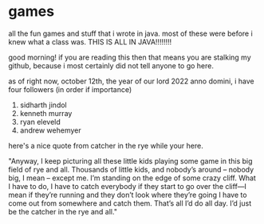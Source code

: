 # games
all the fun games and stuff that i wrote in java.  most of these were before i knew what a class was.
THIS IS ALL IN JAVA!!!!!!!!

good morning!  if you are reading this then that means you are stalking my github, because i most certainly did not tell anyone to go here. 

as of right now, october 12th, the year of our lord 2022 anno domini, i have four followers
(in order if importance)

1. sidharth jindol
2. kenneth murray
3. ryan eleveld
4. andrew wehemyer

here's a nice quote from catcher in the rye while your here.

"Anyway, I keep picturing all these little kids playing some game in this big field of rye and all. Thousands of little kids, and nobody’s around – nobody big, I mean – except me. I’m standing on the edge of some crazy cliff. What I have to do, I have to catch everybody if they start to go over the cliff—I mean if they’re running and they don’t look where they’re going I have to come out from somewhere and catch them. That’s all I’d do all day. I’d just be the catcher in the rye and all."
